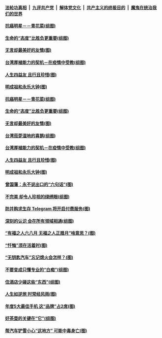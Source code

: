 

####  [法轮功真相](../../../../basic/blob/master/README.md?t=12281602) &nbsp;|&nbsp; [九评共产党](../../../../9ping.md/blob/master/README.md?t=12281602) &nbsp;|&nbsp; [解体党文化](../../../../jtdwh.md/blob/master/README.md?t=12281602)  &nbsp;|&nbsp; [共产主义的终极目的](../../../../gczydzjmd.md/blob/master/README.md?t=12281602) &nbsp;|&nbsp; [魔鬼在统治我们的世界](../../../../mgztzwmdsj.md/blob/master/README.md?t=12281602) 

#### [抗癌明星－－青花菜(组图)](../pages/p8/957136.md?t=12281602) 

#### [生命的“态度”比胜负更重要(组图)](../pages/p8/957100.md?t=12281602) 

#### [无言却最美好的友情(图)](../pages/p8/956939.md?t=12281602) 

#### [台湾厚植能力的契机－在疫情中受教(组图)](../pages/p8/957115.md?t=12281602) 

#### [人生四益友 且行且珍惜(图)](../pages/p8/957058.md?t=12281602) 

#### [明成祖和永乐大钟(图)](../pages/p8/956938.md?t=12281602) 

#### [抗癌明星－－青花菜(组图)](../pages/p8/957136.md?t=12281602) 

#### [生命的“态度”比胜负更重要(组图)](../pages/p8/957100.md?t=12281602) 

#### [无言却最美好的友情(图)](../pages/p8/956939.md?t=12281602) 

#### [台湾茄萣湿地的喜鹊(组图)](../pages/p8/957120.md?t=12281602) 

#### [台湾厚植能力的契机－在疫情中受教(组图)](../pages/p8/957115.md?t=12281602) 

#### [人生四益友 且行且珍惜(图)](../pages/p8/957058.md?t=12281602) 

#### [明成祖和永乐大钟(图)](../pages/p8/956938.md?t=12281602) 

#### [曾国藩：永不说出口的“六句话”(图)](../pages/p8/956943.md?t=12281602) 

#### [不完美 却令人珍视的绿绣眼(组图)](../pages/p8/957014.md?t=12281602) 

#### [防并购求生存 Telegram 将开启付费服务(图)](../pages/p8/957004.md?t=12281602) 

#### [深刻的认识 会在所有领域相通(组图)](../pages/p8/956998.md?t=12281602) 

#### [“有福之人六八月 无福之人正腊月”啥意思？(图)](../pages/p8/956910.md?t=12281602) 

#### [“忏悔”须在活着时(图)](../pages/p8/956717.md?t=12281602) 

#### [“无钥匙汽车”忘记熄火会怎样？(图)](../pages/p8/956904.md?t=12281602) 

#### [不要变成只懂专业的“白痴”(组图)](../pages/p8/956890.md?t=12281602) 

#### [住酒店少碰这些“东西”(组图)](../pages/p8/956887.md?t=12281602) 

#### [人生如逆旅 时常经风雨(图)](../pages/p8/956704.md?t=12281602) 

#### [年度5大最佳手机 这“品牌”占2席(图)](../pages/p8/956783.md?t=12281602) 

#### [好茶壶的关键在“它”(组图)](../pages/p8/955764.md?t=12281602) 

#### [帮汽车铲雪小心“这地方” 可能中毒身亡(图)](../pages/p8/956700.md?t=12281602) 

